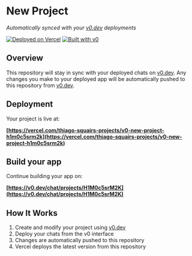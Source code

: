 # New Project

*Automatically synced with your [v0.dev](https://v0.dev) deployments*

[![Deployed on Vercel](https://img.shields.io/badge/Deployed%20on-Vercel-black?style=for-the-badge&logo=vercel)](https://vercel.com/thiago-squairs-projects/v0-new-project-h1m0c5srm2k)
[![Built with v0](https://img.shields.io/badge/Built%20with-v0.dev-black?style=for-the-badge)](https://v0.dev/chat/projects/H1M0c5srM2K)

## Overview

This repository will stay in sync with your deployed chats on [v0.dev](https://v0.dev).
Any changes you make to your deployed app will be automatically pushed to this repository from [v0.dev](https://v0.dev).

## Deployment

Your project is live at:

**[https://vercel.com/thiago-squairs-projects/v0-new-project-h1m0c5srm2k](https://vercel.com/thiago-squairs-projects/v0-new-project-h1m0c5srm2k)**

## Build your app

Continue building your app on:

**[https://v0.dev/chat/projects/H1M0c5srM2K](https://v0.dev/chat/projects/H1M0c5srM2K)**

## How It Works

1. Create and modify your project using [v0.dev](https://v0.dev)
2. Deploy your chats from the v0 interface
3. Changes are automatically pushed to this repository
4. Vercel deploys the latest version from this repository
